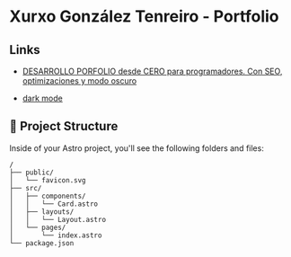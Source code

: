 # Xurxo González Tenreiro - Portfolio

## Links

- [DESARROLLO PORFOLIO desde CERO para programadores. Con SEO, optimizaciones y modo oscuro](https://www.twitch.tv/videos/2014313754)

- [dark mode](https://www.kevinzunigacuellar.com/blog/dark-mode-in-astro/)

## 🚀 Project Structure

Inside of your Astro project, you'll see the following folders and files:

```text
/
├── public/
│   └── favicon.svg
├── src/
│   ├── components/
│   │   └── Card.astro
│   ├── layouts/
│   │   └── Layout.astro
│   └── pages/
│       └── index.astro
└── package.json
```

